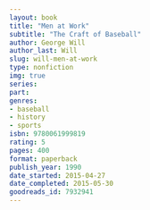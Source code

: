 ```yaml
---
layout: book
title: "Men at Work"
subtitle: "The Craft of Baseball"
author: George Will
author_last: Will
slug: will-men-at-work
type: nonfiction
img: true
series: 
part: 
genres:
- baseball
- history
- sports
isbn: 9780061999819
rating: 5
pages: 400
format: paperback
publish_year: 1990
date_started: 2015-04-27
date_completed: 2015-05-30
goodreads_id: 7932941
---
```

